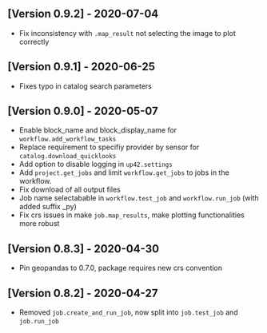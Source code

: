 ## [Version 0.9.2] - 2020-07-04
- Fix inconsistency with `.map_result` not selecting the image to plot correctly

## [Version 0.9.1] - 2020-06-25
- Fixes typo in catalog search parameters

## [Version 0.9.0] - 2020-05-07
- Enable block_name and block_display_name for `workflow.add_workflow_tasks`
- Replace requirement to specifiy provider by sensor for `catalog.download_quicklooks`
- Add option to disable logging in `up42.settings`
- Add `project.get_jobs` and limit `workflow.get_jobs` to jobs in the workflow.
- Fix download of all output files
- Job name selectabable in `workflow.test_job` and `workflow.run_job` (with added suffix _py)
- Fix crs issues in make `job.map_results`, make plotting functionalities more robust

## [Version 0.8.3] - 2020-04-30
- Pin geopandas to 0.7.0, package requires new crs convention

## [Version 0.8.2] - 2020-04-27
- Removed `job.create_and_run_job`, now split into `job.test_job` and `job.run_job`
